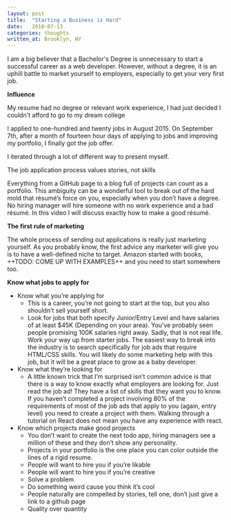 ```yaml
---
layout: post
title:  "Starting a Business is Hard"
date:   2018-07-13
categories: thoughts
written_at: Brooklyn, NY
---
```


I am a big believer that a Bachelor's Degree is unnecessary to start a successful career as a web developer. However, without a degree, it is an uphill battle to market yourself to employers, especially to get your very first job.

**Influence**

My resume had no degree or relevant work experience, I had just decided I couldn't afford to go to my dream college

I applied to one-hundred and twenty jobs in August 2015. On September 7th, after a month of fourteen hour days of applying to jobs and improving my portfolio, I finally got the job offer.

I iterated through a lot of different way to present myself.

The job application process values stories, not skills

Everything from a GitHub page to a blog full of projects can count as a portfolio. This ambiguity can be a wonderful tool to break out of the hard mold that résumé’s force on you, especially when you don’t have a degree. No hiring manager will hire someone with no work experience and a bad résumé. In this video I will discuss exactly how to make a good résumé.

**The first rule of marketing**

The whole process of sending out applications is really just marketing yourself. As you probably know, the first advice any marketer will give you is to have a well-defined niche to target. Amazon started with books,  ++TODO: COME UP WITH EXAMPLES++ and you need to start somewhere too.



**Know what jobs to apply for**

- Know what you’re applying for
	- This is a career, you’re not going to start at the top, but you also shouldn’t sell yourself short.
	- Look for jobs that both specify Junior/Entry Level and have salaries of at least $45K (Depending on your area). You’ve probably seen people promising 100K salaries right away. Sadly, that is not real life. Work your way up from starter jobs. The easiest way to break into the industry is to search specifically for job ads that require HTML/CSS skills. You will likely do some marketing help with this job, but it will be a great place to grow as a baby developer.
- Know what they’re looking for
	- A little known trick that I’m surprised isn’t common advice is that there is a way to know exactly what employers are looking for. Just read the job ad! They have a list of skills that they want you to know. If you haven’t completed a project involving 80% of the requirements of most of the job ads that apply to you (again, entry level) you need to create a project with them. Walking through a tutorial on React does not mean you have any experience with react.
- Know which projects make good projects
	- You don’t want to create the next todo app, hiring managers see a million of these and they don’t show any personality.
	- Projects in your portfolio is the one place you can color outside the lines of a rigid resume.
	- People will want to hire you if you’re likable
	- People will want to hire you if you’re creative
	- Solve a problem
	- Do something weird cause you think it’s cool
	- People naturally are compelled by stories, tell one, don’t just give a link to a github page
	- Quality over quantity
